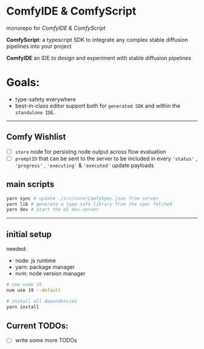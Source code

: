 # ComfyIDE & ComfyScript

monorepo for _ComfyIDE & ComfyScript_

**ComfyScript**: a typescript SDK to integrate any complex stable diffusion pipelines into your project

**ComfyIDE** an IDE to design and experiment with stable diffusion pipelines

# Goals:

-   type-safety everywhere
-   best-in-class editor support both for `generated SDK` and within the `standalone IDE`.

---

## Comfy Wishlist

-   [ ] `store` node for persistng node output across flow evaluation
-   [ ] `promptID` that can be sent to the server to be included in every `'status'` , `'progress'` , `'executing'` & `'executed'` update payloads

## main scripts

```sh
yarn sync # update ./src/core/ComfySpec.json from server
yarn lib # generate a type-safe library from the spec fetched
yarn dev # start the UI dev-server
```

---

## initial setup

needed:

-   node: js runtime
-   yarn: package manager
-   nvm: node version manager

```sh
# use node 19
nvm use 19 --default

# install all dependencies
yarn install
```

## Current TODOs:

-   [ ] write some more TODOs
